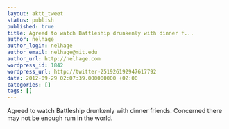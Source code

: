 ```yaml
---
layout: aktt_tweet
status: publish
published: true
title: Agreed to watch Battleship drunkenly with dinner f...
author: nelhage
author_login: nelhage
author_email: nelhage@mit.edu
author_url: http://nelhage.com
wordpress_id: 1842
wordpress_url: http://twitter-251926192947617792
date: 2012-09-29 02:07:39.000000000 +02:00
categories: []
tags: []
---
```

Agreed to watch Battleship drunkenly with dinner friends. Concerned there may not be enough rum in the world.
